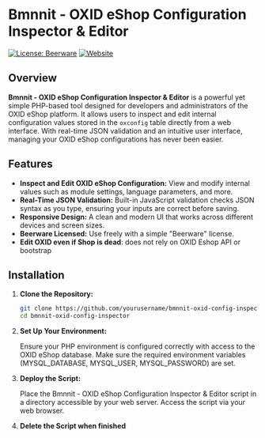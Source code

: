 # Bmnnit - OXID eShop Configuration Inspector & Editor

[![License: Beerware](https://img.shields.io/badge/license-Beerware-green)](https://en.wikipedia.org/wiki/Beerware)
[![Website](https://img.shields.io/badge/website-bmnnit.com-brightgreen)](https://bmnnit.com)

## Overview

**Bmnnit - OXID eShop Configuration Inspector & Editor** is a powerful yet simple PHP-based tool designed for developers and administrators of the OXID eShop platform. It allows users to inspect and edit internal configuration values stored in the `oxconfig` table directly from a web interface. With real-time JSON validation and an intuitive user interface, managing your OXID eShop configurations has never been easier.

## Features

- **Inspect and Edit OXID eShop Configuration:** View and modify internal values such as module settings, language parameters, and more.
- **Real-Time JSON Validation:** Built-in JavaScript validation checks JSON syntax as you type, ensuring your inputs are correct before saving.
- **Responsive Design:** A clean and modern UI that works across different devices and screen sizes.
- **Beerware Licensed:** Use freely with a simple "Beerware" license.
- **Edit OXID even if Shop is dead**: does not rely on OXID Eshop API or bootstrap

## Installation

1. **Clone the Repository:**
   ```bash
   git clone https://github.com/yourusername/bmnnit-oxid-config-inspector.git
   cd bmnnit-oxid-config-inspector
2. **Set Up Your Environment:**

    Ensure your PHP environment is configured correctly with access to the OXID eShop database.
    Make sure the required environment variables (MYSQL_DATABASE, MYSQL_USER, MYSQL_PASSWORD) are set.
3. **Deploy the Script:**

    Place the Bmnnit - OXID eShop Configuration Inspector & Editor script in a directory accessible by your web server.
    Access the script via your web browser.

4. **Delete the Script when finished**
